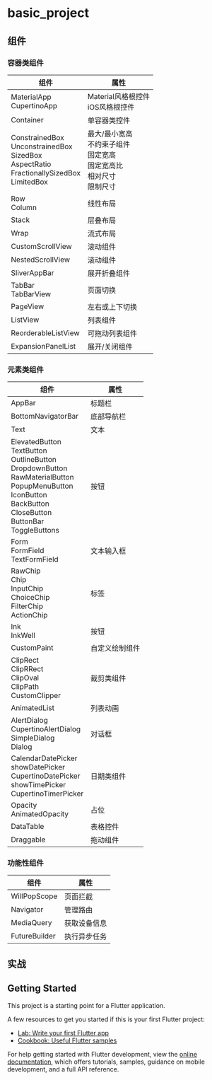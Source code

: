 # basic_project

## 组件

### 容器类组件

| 组件                                                                                                  | 属性                                                 |
|-----------------------------------------------------------------------------------------------------|----------------------------------------------------|
| MaterialApp<br>CupertinoApp                                                                         | Material风格根控件<br>iOS风格根控件                          |
| Container                                                                                           | 单容器类控件                                             |
| ConstrainedBox<br>UnconstrainedBox<br>SizedBox<br>AspectRatio<br>FractionallySizedBox<br>LimitedBox | 最大/最小宽高<br>不约束子组件<br>固定宽高<br>固定宽高比<br>相对尺寸<br>限制尺寸 |
| Row<br>Column                                                                                       | 线性布局                                               |
| Stack                                                                                               | 层叠布局                                               |
| Wrap                                                                                                | 流式布局                                               |
| CustomScrollView                                                                                    | 滚动组件                                               |
| NestedScrollView                                                                                    | 滚动组件                                               |
| SliverAppBar                                                                                        | 展开折叠组件                                             |
| TabBar<br>TabBarView                                                                                | 页面切换                                               |
| PageView                                                                                            | 左右或上下切换                                            |
| ListView                                                                                            | 列表组件                                               |
| ReorderableListView                                                                                 | 可拖动列表组件                                            |
| ExpansionPanelList                                                                                  | 展开/关闭组件                                            |  |

### 元素类组件

| 组件                                                                                                                                                                               | 属性      |
|----------------------------------------------------------------------------------------------------------------------------------------------------------------------------------|---------|
| AppBar                                                                                                                                                                           | 标题栏     |
| BottomNavigatorBar                                                                                                                                                               | 底部导航栏   |
| Text                                                                                                                                                                             | 文本      |
| ElevatedButton<br>TextButton<br>OutlineButton<br>DropdownButton<br>RawMaterialButton<br>PopupMenuButton<br>IconButton<br>BackButton<br>CloseButton<br>ButtonBar<br>ToggleButtons | 按钮      |
| Form<br>FormField<br>TextFormField                                                                                                                                               | 文本输入框   |
| RawChip<br>Chip<br>InputChip<br>ChoiceChip<br>FilterChip<br>ActionChip                                                                                                           | 标签      |
| Ink<br>InkWell                                                                                                                                                                   | 按钮      |
| CustomPaint                                                                                                                                                                      | 自定义绘制组件 |
| ClipRect<br>ClipRRect<br>ClipOval<br>ClipPath<br>CustomClipper                                                                                                                   | 裁剪类组件   |
| AnimatedList                                                                                                                                                                     | 列表动画    |
| AlertDialog<br>CupertinoAlertDialog<br>SimpleDialog<br>Dialog                                                                                                                    | 对话框     |
| CalendarDatePicker<br>showDatePicker<br>CupertinoDatePicker<br>showTimePicker<br>CupertinoTimerPicker                                                                            | 日期类组件   |
| Opacity<br>AnimatedOpacity                                                                                                                                                       | 占位      |
| DataTable                                                                                                                                                                        | 表格控件    |
| Draggable                                                                                                                                                                        | 拖动组件    |  | 

### 功能性组件

| 组件            | 属性     |
|---------------|--------|
| WillPopScope  | 页面拦截   |
| Navigator     | 管理路由   |
| MediaQuery    | 获取设备信息 |
| FutureBuilder | 执行异步任务 |  | 

## 实战

## Getting Started

This project is a starting point for a Flutter application.

A few resources to get you started if this is your first Flutter project:

- [Lab: Write your first Flutter app](https://docs.flutter.dev/get-started/codelab)
- [Cookbook: Useful Flutter samples](https://docs.flutter.dev/cookbook)

For help getting started with Flutter development, view the
[online documentation](https://docs.flutter.dev/), which offers tutorials,
samples, guidance on mobile development, and a full API reference.
